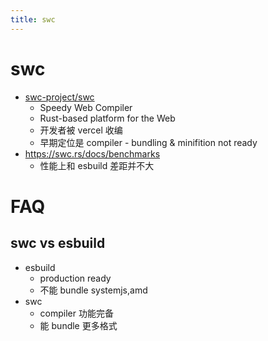```yaml
---
title: swc
---
```


# swc

- [swc-project/swc](https://github.com/swc-project/swc)
  - Speedy Web Compiler
  - Rust-based platform for the Web
  - 开发者被 vercel 收编
  - 早期定位是 compiler - bundling & minifition not ready
- https://swc.rs/docs/benchmarks
  - 性能上和 esbuild 差距并不大

# FAQ

## swc vs esbuild

- esbuild
  - production ready
  - 不能 bundle systemjs,amd
- swc
  - compiler 功能完备
  - 能 bundle 更多格式
